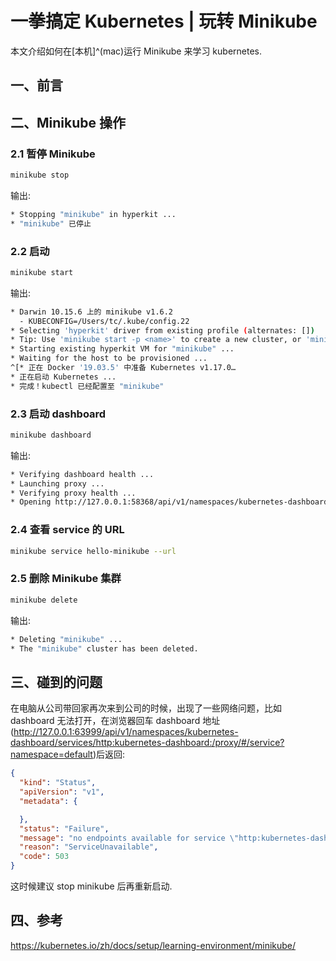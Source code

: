 # 一拳搞定 Kubernetes | 玩转 Minikube

本文介绍如何在[本机]^(mac)运行 Minikube 来学习 kubernetes.

<!--more-->

## 一、前言

## 二、Minikube 操作

### 2.1 暂停 Minikube

```bash
minikube stop
```

输出:

```bash
* Stopping "minikube" in hyperkit ...
* "minikube" 已停止
```

### 2.2 启动

```bash
minikube start
```

输出:
```bash
* Darwin 10.15.6 上的 minikube v1.6.2
  - KUBECONFIG=/Users/tc/.kube/config.22
* Selecting 'hyperkit' driver from existing profile (alternates: [])
* Tip: Use 'minikube start -p <name>' to create a new cluster, or 'minikube delete' to delete this one.
* Starting existing hyperkit VM for "minikube" ...
* Waiting for the host to be provisioned ...
^[* 正在 Docker '19.03.5' 中准备 Kubernetes v1.17.0…
* 正在启动 Kubernetes ...
* 完成！kubectl 已经配置至 "minikube"
```

### 2.3 启动 dashboard

```bash
minikube dashboard
```

输出:
```bash
* Verifying dashboard health ...
* Launching proxy ...
* Verifying proxy health ...
* Opening http://127.0.0.1:58368/api/v1/namespaces/kubernetes-dashboard/services/http:kubernetes-dashboard:/proxy/ in your default browser...
```

### 2.4 查看 service 的 URL

```bash
minikube service hello-minikube --url
```

### 2.5 删除 Minikube 集群

```bash
minikube delete
```

输出:

```bash
* Deleting "minikube" ...
* The "minikube" cluster has been deleted.
```

## 三、碰到的问题

在电脑从公司带回家再次来到公司的时候，出现了一些网络问题，比如 dashboard 无法打开，在浏览器回车 dashboard 地址(http://127.0.0.1:63999/api/v1/namespaces/kubernetes-dashboard/services/http:kubernetes-dashboard:/proxy/#/service?namespace=default)后返回:

```json
{
  "kind": "Status",
  "apiVersion": "v1",
  "metadata": {

  },
  "status": "Failure",
  "message": "no endpoints available for service \"http:kubernetes-dashboard:\"",
  "reason": "ServiceUnavailable",
  "code": 503
}
```

这时候建议 stop minikube 后再重新启动.

## 四、参考
https://kubernetes.io/zh/docs/setup/learning-environment/minikube/

